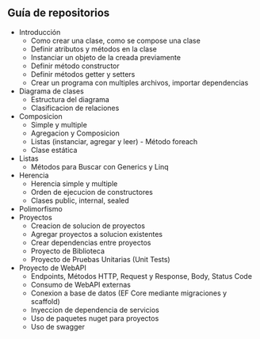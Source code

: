 ## Guía de repositorios

- Introducción
    - Como crear una clase, como se compose una clase
    - Definir atributos y métodos en la clase
    - Instanciar un objeto de la creada previamente
    - Definir método constructor
    - Definir métodos getter y setters
    - Crear un programa con multiples archivos, importar dependencias
- Diagrama de clases
    - Estructura del diagrama
    - Clasificacion de relaciones
- Composicion
    - Simple y multiple
    - Agregacion y Composicion
    - Listas (instanciar, agregar y leer) - Método foreach
    - Clase estática
- Listas
    - Métodos para Buscar con Generics y Linq
- Herencia
    - Herencia simple y multiple
    - Orden de ejecucion de constructores
    - Clases public, internal, sealed     
- Polimorfismo
- Proyectos
    - Creacion de solucion de proyectos
    - Agregar proyectos a solucion existentes
    - Crear dependencias entre proyectos
    - Proyecto de Biblioteca
    - Proyecto de Pruebas Unitarias (Unit Tests)
- Proyecto de WebAPI
    - Endpoints, Métodos HTTP, Request y Response, Body, Status Code
    - Consumo de WebAPI externas
    - Conexion a base de datos (EF Core mediante migraciones y scaffold)
    - Inyeccion de dependencia de servicios
    - Uso de paquetes nuget para proyectos
    - Uso de swagger


